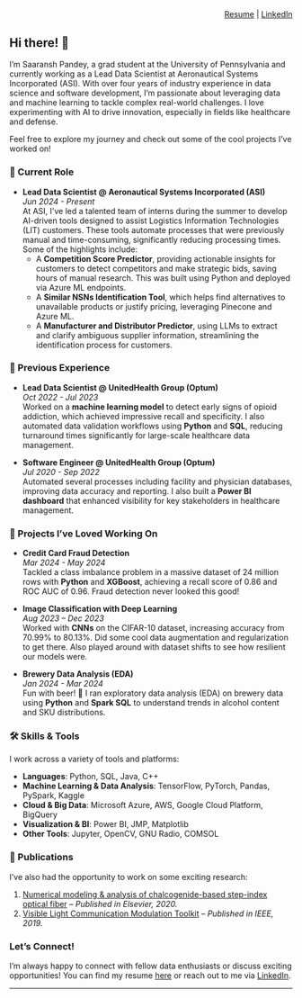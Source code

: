 ## </saaranshpandey> 
<p align="right">
  <a href="https://drive.google.com/file/d/12bc_e4q91HGv1XbTeeEDOwLeAdwkiUdg/view?usp=drive_link">Resume</a> |
  <a href="https://www.linkedin.com/in/saaransh-pandey">LinkedIn</a>
</p>

## Hi there! 👋

I’m Saaransh Pandey, a grad student at the University of Pennsylvania and currently working as a Lead Data Scientist at Aeronautical Systems Incorporated (ASI). With over four years of industry experience in data science and software development, I’m passionate about leveraging data and machine learning to tackle complex real-world challenges. I love experimenting with AI to drive innovation, especially in fields like healthcare and defense.

Feel free to explore my journey and check out some of the cool projects I’ve worked on!

### 🚀 Current Role

- **Lead Data Scientist @ Aeronautical Systems Incorporated (ASI)**  
  _Jun 2024 - Present_  
  At ASI, I’ve led a talented team of interns during the summer to develop AI-driven tools designed to assist Logistics Information Technologies (LIT) customers. These tools automate processes that were previously manual and time-consuming, significantly reducing processing times. Some of the highlights include:
  - A **Competition Score Predictor**, providing actionable insights for customers to detect competitors and make strategic bids, saving hours of manual research. This was built using Python and deployed via Azure ML endpoints.
  - A **Similar NSNs Identification Tool**, which helps find alternatives to unavailable products or justify pricing, leveraging Pinecone and Azure ML.
  - A **Manufacturer and Distributor Predictor**, using LLMs to extract and clarify ambiguous supplier information, streamlining the identification process for customers.

### 💼 Previous Experience

- **Lead Data Scientist @ UnitedHealth Group (Optum)**  
  _Oct 2022 - Jul 2023_  
  Worked on a **machine learning model** to detect early signs of opioid addiction, which achieved impressive recall and specificity. I also automated data validation workflows using **Python** and **SQL**, reducing turnaround times significantly for large-scale healthcare data management.

- **Software Engineer @ UnitedHealth Group (Optum)**  
  _Jul 2020 - Sep 2022_  
  Automated several processes including facility and physician databases, improving data accuracy and reporting. I also built a **Power BI dashboard** that enhanced visibility for key stakeholders in healthcare management.

### 🧠 Projects I’ve Loved Working On

- **Credit Card Fraud Detection**  
  _Mar 2024 - May 2024_  
  Tackled a class imbalance problem in a massive dataset of 24 million rows with **Python** and **XGBoost**, achieving a recall score of 0.86 and ROC AUC of 0.96. Fraud detection never looked this good!

- **Image Classification with Deep Learning**  
  _Aug 2023 – Dec 2023_  
  Worked with **CNNs** on the CIFAR-10 dataset, increasing accuracy from 70.99% to 80.13%. Did some cool data augmentation and regularization to get there. Also played around with dataset shifts to see how resilient our models were.

- **Brewery Data Analysis (EDA)**  
  _Jan 2024 - Mar 2024_  
  Fun with beer! 🍻 I ran exploratory data analysis (EDA) on brewery data using **Python** and **Spark SQL** to understand trends in alcohol content and SKU distributions.

### 🛠 Skills & Tools

I work across a variety of tools and platforms:

- **Languages**: Python, SQL, Java, C++
- **Machine Learning & Data Analysis**: TensorFlow, PyTorch, Pandas, PySpark, Kaggle
- **Cloud & Big Data**: Microsoft Azure, AWS, Google Cloud Platform, BigQuery
- **Visualization & BI**: Power BI, JMP, Matplotlib
- **Other Tools**: Jupyter, OpenCV, GNU Radio, COMSOL

### 🌟 Publications

I’ve also had the opportunity to work on some exciting research:

1. [Numerical modeling & analysis of chalcogenide-based step-index optical fiber](https://www.sciencedirect.com/science/article/abs/pii/S2214785320302108) – *Published in Elsevier, 2020.*
2. [Visible Light Communication Modulation Toolkit](https://ieeexplore.ieee.org/abstract/document/9118103) – *Published in IEEE, 2019.*

### Let’s Connect!

I’m always happy to connect with fellow data enthusiasts or discuss exciting opportunities! You can find my resume [here](https://drive.google.com/file/d/12bc_e4q91HGv1XbTeeEDOwLeAdwkiUdg/view?usp=drive_link) or reach out to me via [LinkedIn](https://www.linkedin.com/in/saaransh-pandey).

---
